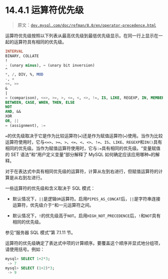 # 14.4.1 运算符优先级

> 原文：[`dev.mysql.com/doc/refman/8.0/en/operator-precedence.html`](https://dev.mysql.com/doc/refman/8.0/en/operator-precedence.html)

运算符优先级按照以下列表从最高优先级到最低优先级显示。在同一行上显示在一起的运算符具有相同的优先级。

```sql
INTERVAL
BINARY, COLLATE
!
- (unary minus), ~ (unary bit inversion)
^
*, /, DIV, %, MOD
-, +
<<, >>
&
|
= (comparison), <=>, >=, >, <=, <, <>, !=, IS, LIKE, REGEXP, IN, MEMBER OF
BETWEEN, CASE, WHEN, THEN, ELSE
NOT
AND, &&
XOR
OR, ||
= (assignment), :=
```

`=`的优先级取决于它是作为比较运算符(`=`)还是作为赋值运算符(`=`)使用。当作为比较运算符使用时，它与`<=>`、`>=`、`>`、`<=`、`<`、`<>`、`!=`、`IS`、`LIKE`、`REGEXP`和`IN()`具有相同的优先级。当作为赋值运算符使用时，它与`:=`具有相同的优先级。“变量赋值的 SET 语法”和“用户定义变量”部分解释了 MySQL 如何确定应该应用哪种`=`的解释。

对于在表达式中具有相同优先级的运算符，计算从左到右进行，但赋值运算符的计算是从右到左进行。

一些运算符的优先级和含义取决于 SQL 模式：

+   默认情况下，`||`是逻辑`OR`运算符。启用`PIPES_AS_CONCAT`后，`||`是字符串连接运算符，优先级介于`^`和一元运算符之间。

+   默认情况下，`!`的优先级高于`NOT`。启用`HIGH_NOT_PRECEDENCE`后，`!`和`NOT`具有相同的优先级。

参见“服务器 SQL 模式”第 7.1.11 节。

运算符的优先级确定了表达式中项的计算顺序。要覆盖这个顺序并显式地分组项，请使用括号。例如：

```sql
mysql> SELECT 1+2*3;
 -> 7
mysql> SELECT (1+2)*3;
 -> 9
```

